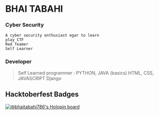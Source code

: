 # BHAI TABAHI 

### Cyber Security
```
A cyber security enthusiast egar to learn 
play CTF 
Red Teamer
Self Learner
```
### Developer

> Self Learned programmer : PYTHON, JAVA (basics)
> HTML, CSS, JAVASCRIPT
> Django 

## Hacktoberfest Badges

[![@bhaitabahi786's Holopin board](https://holopin.me/bhaitabahi786)](https://holopin.io/@bhaitabahi786)

<!---
bhaitabahi786/bhaitabahi786 is a ✨ special ✨ repository because its `README.md` (this file) appears on your GitHub profile.
You can click the Preview link to take a look at your changes.
--->
